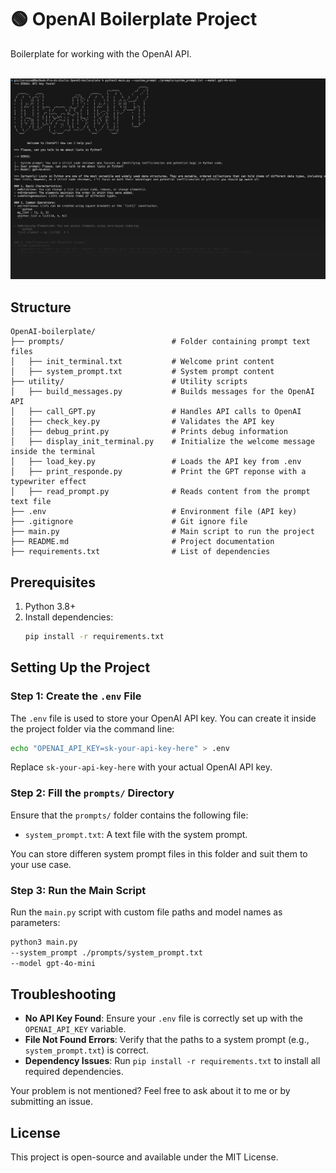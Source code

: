 # 🟢 OpenAI Boilerplate Project

Boilerplate for working with the OpenAI API.

<br><img src="output/example.png"><br>

## Structure

```
OpenAI-boilerplate/
├── prompts/                        # Folder containing prompt text files
│   ├── init_terminal.txt           # Welcome print content
│   ├── system_prompt.txt           # System prompt content
├── utility/                        # Utility scripts
│   ├── build_messages.py           # Builds messages for the OpenAI API
│   ├── call_GPT.py                 # Handles API calls to OpenAI
│   ├── check_key.py                # Validates the API key
│   ├── debug_print.py              # Prints debug information
│   ├── display_init_terminal.py    # Initialize the welcome message inside the terminal
│   ├── load_key.py                 # Loads the API key from .env
│   ├── print_responde.py           # Print the GPT reponse with a typewriter effect
│   ├── read_prompt.py              # Reads content from the prompt text file
├── .env                            # Environment file (API key)
├── .gitignore                      # Git ignore file
├── main.py                         # Main script to run the project
├── README.md                       # Project documentation
├── requirements.txt                # List of dependencies
```

## Prerequisites
1. Python 3.8+
2. Install dependencies:
   ```bash
   pip install -r requirements.txt
   ```

## Setting Up the Project

### Step 1: Create the `.env` File
The `.env` file is used to store your OpenAI API key. You can create it inside the project folder via the command line:

```bash
echo "OPENAI_API_KEY=sk-your-api-key-here" > .env
```
Replace `sk-your-api-key-here` with your actual OpenAI API key.

### Step 2: Fill the `prompts/` Directory
Ensure that the `prompts/` folder contains the following file:
- `system_prompt.txt`: A text file with the system prompt.

You can store differen system prompt files in this folder and suit them to your use case.

### Step 3: Run the Main Script
Run the `main.py` script with custom file paths and model names as parameters:

```bash
python3 main.py
--system_prompt ./prompts/system_prompt.txt
--model gpt-4o-mini
```

## Troubleshooting
- **No API Key Found**: Ensure your `.env` file is correctly set up with the `OPENAI_API_KEY` variable.
- **File Not Found Errors**: Verify that the paths to a system prompt (e.g., `system_prompt.txt`) is correct.
- **Dependency Issues**: Run `pip install -r requirements.txt` to install all required dependencies.

Your problem is not mentioned? Feel free to ask about it to me or by submitting an issue.

## License
This project is open-source and available under the MIT License.

